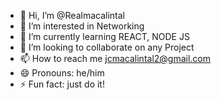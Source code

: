 - 👋 Hi, I’m @Realmacalintal
- 👀 I’m interested in Networking
- 🌱 I’m currently learning REACT, NODE JS
- 💞️ I’m looking to collaborate on any Project
- 📫 How to reach me jcmacalintal2@gmail.com
- 😄 Pronouns: he/him
- ⚡ Fun fact: just do it!

<!---
Realmacalintal/Realmacalintal is a ✨ special ✨ repository because its `README.md` (this file) appears on your GitHub profile.
You can click the Preview link to take a look at your changes.
--->
